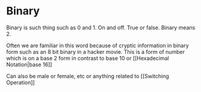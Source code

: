 # Binary
Binary is such thing such as 0 and 1. On and off. True or false. Binary means 2.

Often we are familiar in this word because of cryptic information in binary form such as an 8 bit binary in a hacker movie. This is a form of number which is on a base 2 form in contrast to base 10 or [[Hexadecimal Notation|base 16]]

Can also be male or female, etc or anything related to [[Switching Operation]]
